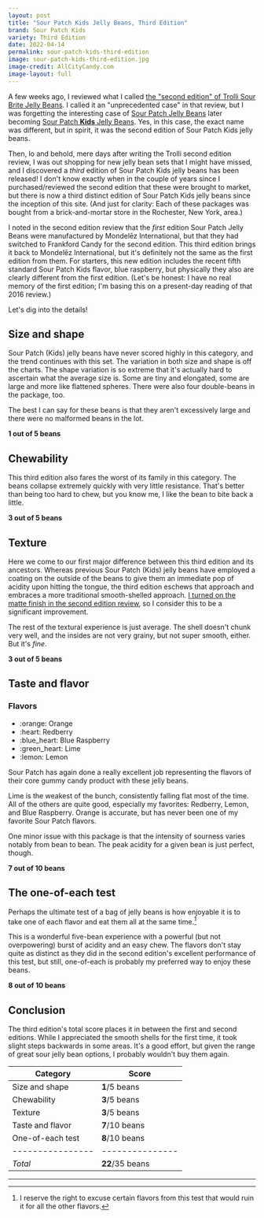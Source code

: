 ```yaml
---
layout: post
title: "Sour Patch Kids Jelly Beans, Third Edition"
brand: Sour Patch Kids
variety: Third Edition
date: 2022-04-14
permalink: sour-patch-kids-third-edition
image: sour-patch-kids-third-edition.jpg
image-credit: AllCityCandy.com
image-layout: full
---
```



A few weeks ago, I reviewed what I called
[the "second edition" of Trolli Sour Brite Jelly Beans](/trolli-sour-brite-second-edition).
I called it an "unprecedented case" in that review,
but I was forgetting the interesting case of
[Sour Patch Jelly Beans](/sour-patch-jelly-beans) later becoming
[Sour Patch **Kids** Jelly Beans](/sour-patch-kids-second-edition).
Yes, in this case, the exact name was different,
but in spirit, it was the second edition of Sour Patch Kids jelly beans.

Then, lo and behold, mere days after writing the Trolli second edition review,
I was out shopping for new jelly bean sets that I might have missed,
and I discovered a _third_ edition of Sour Patch Kids jelly beans
has been released!
I don't know exactly when in the couple of years since I purchased/reviewed
the second edition that these were brought to market,
but there is now a third distinct edition of Sour Patch Kids jelly beans
since the inception of this site.
(And just for clarity: Each of these packages was bought from
a brick-and-mortar store in the Rochester, New York, area.)

I noted in the second edition review that
the _first_ edition Sour Patch Jelly Beans were
manufactured by Mondelēz International,
but that they had switched to Frankford Candy for the second edition.
This third edition brings it back to Mondelēz International,
but it's definitely not the same as the first edition from them.
For starters, this new edition includes the recent
fifth standard Sour Patch Kids flavor, blue raspberry,
but physically they also are clearly different from the first edition.
(Let's be honest: I have no real memory of the first edition;
I'm basing this on a present-day reading of that 2016 review.)

Let's dig into the details!


## Size and shape

Sour Patch (Kids) jelly beans have never scored highly in this category,
and the trend continues with this set.
The variation in both size and shape is off the charts.
The shape variation is so extreme that
it's actually hard to ascertain what the average size is.
Some are tiny and elongated, some are large and more like flattened spheres.
There were also four double-beans in the package, too.

The best I can say for these beans is that they aren't excessively large
and there were no malformed beans in the lot.

**1 out of 5 beans**


## Chewability

This third edition also fares the worst of its family in this category.
The beans collapse extremely quickly with very little resistance.
That's better than being too hard to chew,
but you know me, I like the bean to bite back a little.

**3 out of 5 beans**


## Texture

Here we come to our first major difference
between this third edition and its ancestors.
Whereas previous Sour Patch (Kids) jelly beans have employed
a coating on the outside of the beans to give them
an immediate pop of acidity upon hitting the tongue,
the third edition eschews that approach and
embraces a more traditional smooth-shelled approach.
[I turned on the matte finish in the second edition review](/sour-patch-kids-second-edition#texture),
so I consider this to be a significant improvement.

The rest of the textural experience is just average.
The shell doesn't chunk very well, and
the insides are not very grainy, but not super smooth, either.
But it's _fine_.

**3 out of 5 beans**


## Taste and flavor

<div class="inset">
    <h3>Flavors</h3>
    <ul class="emoji-list">
        <li>:orange: Orange</li>
        <li>:heart: Redberry</li>
        <li>:blue_heart: Blue Raspberry</li>
        <li>:green_heart: Lime</li>
        <li>:lemon: Lemon</li>
    </ul>
</div>

Sour Patch has again done a really excellent job representing the flavors
of their core gummy candy product with these jelly beans.

Lime is the weakest of the bunch, consistently falling flat most of the time.
All of the others are quite good, especially my favorites:
Redberry, Lemon, and Blue Raspberry.
Orange is accurate, but has never been one of my favorite Sour Patch flavors.

One minor issue with this package is that
the intensity of sourness varies notably from bean to bean.
The peak acidity for a given bean is just perfect, though.

**7 out of 10 beans**


## The one-of-each test

Perhaps the ultimate test of a bag of jelly beans is how enjoyable it is
to take one of each flavor and eat them all at the same time.[^1]

This is a wonderful five-bean experience with a powerful
(but not overpowering) burst of acidity and an easy chew.
The flavors don't stay quite as distinct as they did
in the second edition's excellent performance of this test,
but still, one-of-each is probably my preferred way to enjoy these beans.  

**8 out of 10 beans**


## Conclusion

The third edition's total score places it
in between the first and second editions.
While I appreciated the smooth shells for the first time,
it took slight steps backwards in some areas.
It's a good effort, but given the range of great sour jelly bean options,
I probably wouldn't buy them again.


Category         | Score
---------------- | ---------------
Size and shape   | **1**/5 beans
Chewability      | **3**/5 beans
Texture          | **3**/5 beans
Taste and flavor | **7**/10 beans
One-of-each test | **8**/10 beans
---------------- | ---------------
_Total_          | **22**/35 beans


---

[^1]: I reserve the right to excuse certain flavors from this test that would ruin it for all the other flavors.

